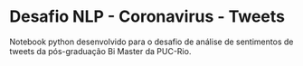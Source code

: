 # Desafio NLP - Coronavirus - Tweets
Notebook python desenvolvido para o desafio de análise de sentimentos de tweets da pós-graduação Bi Master da PUC-Rio.
